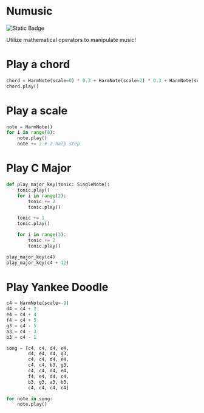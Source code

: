 # Numusic

![Static Badge](https://img.shields.io/badge/python-%3E%3D3.10-blue?logo=python&labelColor=%23F7DF1E)



Utilize mathematical operators to manipulate music!


# Play a chord

```python
chord = HarmNote(scale=0) * 0.3 + HarmNote(scale=2) * 0.3 + HarmNote(scale=4) * 0.3
chord.play()
```

# Play a scale

```python
note = HarmNote()
for i in range(8):
    note.play()
    note += 2 # 2 halp step
```

# Play C Major


```python
def play_major_key(tonic: SingleNote):
    tonic.play()
    for i in range(2):
        tonic += 2
        tonic.play()

    tonic += 1
    tonic.play()

    for i in range(3):
        tonic += 2
        tonic.play()

play_major_key(c4)
play_major_key(c4 + 12)
```

# Play Yankee Doodle

```python
c4 = HarmNote(scale=-9)
d4 = c4 + 2
e4 = c4 + 4
f4 = c4 + 5
g3 = c4 - 5
a3 = c4 - 3
b3 = c4 - 1

song = [c4, c4, d4, e4,
        d4, e4, d4, g3,
        c4, c4, d4, e4,
        c4, c4, b3, g3,
        c4, c4, d4, e4,
        f4, e4, d4, c4,
        b3, g3, a3, b3,
        c4, c4, c4, c4]

for note in song:
    note.play()
```